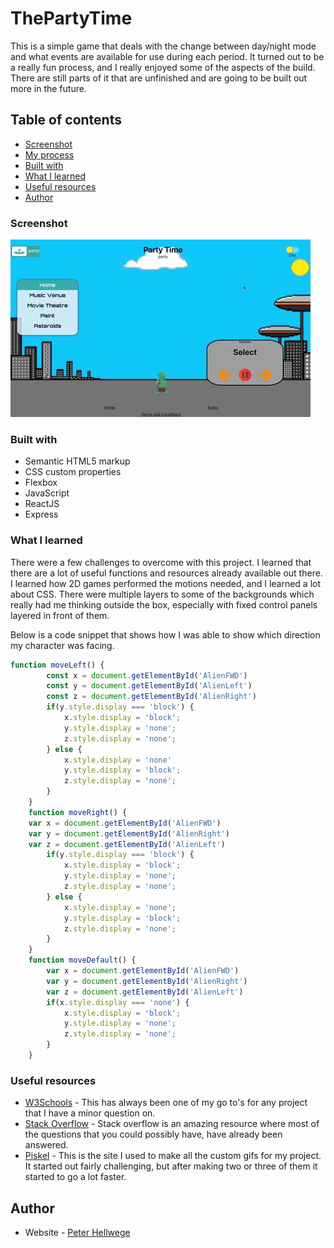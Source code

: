 # ThePartyTime

This is a simple game that deals with the change between day/night mode and what events are available for use during each period. It turned out to be a really fun process, and I really enjoyed some of the aspects of the build. There are still parts of it that are unfinished and are going to be built out more in the future.

## Table of contents

  - [Screenshot](#screenshot)
  - [My process](#my-process)
  - [Built with](#built-with)
  - [What I learned](#what-i-learned)
  - [Useful resources](#useful-resources)
  - [Author](#author)


### Screenshot

![](./client/src/static/giphyHomePage.gif)


### Built with

- Semantic HTML5 markup
- CSS custom properties
- Flexbox
- JavaScript
- ReactJS
- Express

### What I learned

There were a few challenges to overcome with this project. I learned that there are a lot of useful functions and resources already available out there. I learned how 2D games performed the motions needed, and I learned a lot about CSS. There were multiple layers to some of the backgrounds which really had me thinking outside the box, especially with fixed control panels layered in front of them.

Below is a code snippet that shows how I was able to show which direction my character was facing. 


```js
function moveLeft() {
        const x = document.getElementById('AlienFWD') 
        const y = document.getElementById('AlienLeft')
        const z = document.getElementById('AlienRight')
        if(y.style.display === 'block') {
            x.style.display = 'block';
            y.style.display = 'none';
            z.style.display = 'none';
        } else {
            x.style.display = 'none'
            y.style.display = 'block';
            z.style.display = 'none';
        }
    }
    function moveRight() {
    var x = document.getElementById('AlienFWD')
    var y = document.getElementById('AlienRight')
    var z = document.getElementById('AlienLeft')
        if(y.style.display === 'block') {
            x.style.display = 'block';
            y.style.display = 'none';
            z.style.display = 'none';
        } else {
            x.style.display = 'none';
            y.style.display = 'block';
            z.style.display = 'none';
        }
    }
    function moveDefault() {
        var x = document.getElementById('AlienFWD')
        var y = document.getElementById('AlienRight')
        var z = document.getElementById('AlienLeft')
        if(x.style.display === 'none') {
            x.style.display = 'block';
            y.style.display = 'none';
            z.style.display = 'none';
        } 
    }
```

### Useful resources

- [W3Schools](https://www.w3schools.com/) - This has always been one of my go to's for any project that I have a minor question on.
- [Stack Overflow](https://stackoverflow.com/) - Stack overflow is an amazing resource where most of the questions that you could possibly have, have already been answered.
- [Piskel](https://www.piskel.com/) - This is the site I used to make all the custom gifs for my project. It started out fairly challenging, but after making two or three of them it started to go a lot faster.

## Author

- Website - [Peter Hellwege](http://peters-portfolio.net/)


